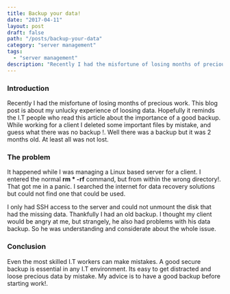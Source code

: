 ```yaml
---
title: Backup your data!
date: "2017-04-11"
layout: post
draft: false
path: "/posts/backup-your-data"
category: "server management"
tags:
  - "server management"
description: "Recently I had the misfortune of losing months of precious work. This blog post is about my unlucky experience of loosing data. Hopefully it reminds the I.T people who read this article about the importance of a good backup."
---
```


### Introduction
Recently I had the misfortune of losing months of precious work. This blog post is about my unlucky experience of loosing data. Hopefully it reminds the I.T people who read this article about the importance of a good backup. While working for a client I deleted some important files by mistake, and guess what there was no backup !. Well there was a backup but it was 2 months old. At least all was not lost.

### The problem
It happened while I was managing a Linux based server for a client. I entered the normal **rm * -rf** command, but from within the wrong directory!. That got me in a panic. I searched the internet for data recovery solutions but could not find one that could be used.

I only had SSH access to the server and could not unmount the disk that had the missing data. Thankfully I had an old backup. I thought my client would be angry at me, but strangely, he also had problems with his data backup. So he was understanding and considerate about the whole issue.

### Conclusion
Even the most skilled I.T workers can make mistakes. A good secure backup is essential in any I.T environment. Its easy to get distracted and loose precious data by mistake. My advice is to have a good backup before starting work!.
